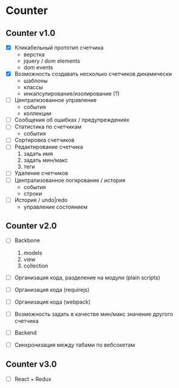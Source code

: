 # Counter

Counter v1.0
--------------
- [x] Кликабельный прототип счетчика
  - верстка
  - jquery / dom elements
  - dom events
- [x] Возможность создавать несколько счетчиков динамически
  - шаблоны
  - классы
  - инкапсулирование/изолирование (?)
- [ ] Централизованное управление
  - события
  - коллекции
- [ ] Сообщения об ошибках / предупреждениях
- [ ] Статистика по счетчикам
  - события
- [ ] Сортировка счетчиков
- [ ] Редактирование счетчика
  1) задать имя
  2) задать мин/макс
  3) теги
- [ ] Удаление счетчиков
- [ ] Централизованное логирование / история
  - события
  - строки
- [ ] История / undo|redo
  - управление состоянием

Counter v2.0
--------------
- [ ] Backbone
  1) models
  2) view
  3) collection

- [ ] Организация кода, разделение на модули (plain scripts)
- [ ] Организация кода (requirejs)
- [ ] Организация кода (webpack)
- [ ] Возможность задать в качестве мин/макс значение другого счетчика
- [ ] Backend
- [ ] Синхронизация между табами по вебсокетам


Counter v3.0
--------------
- [ ] React + Redux
